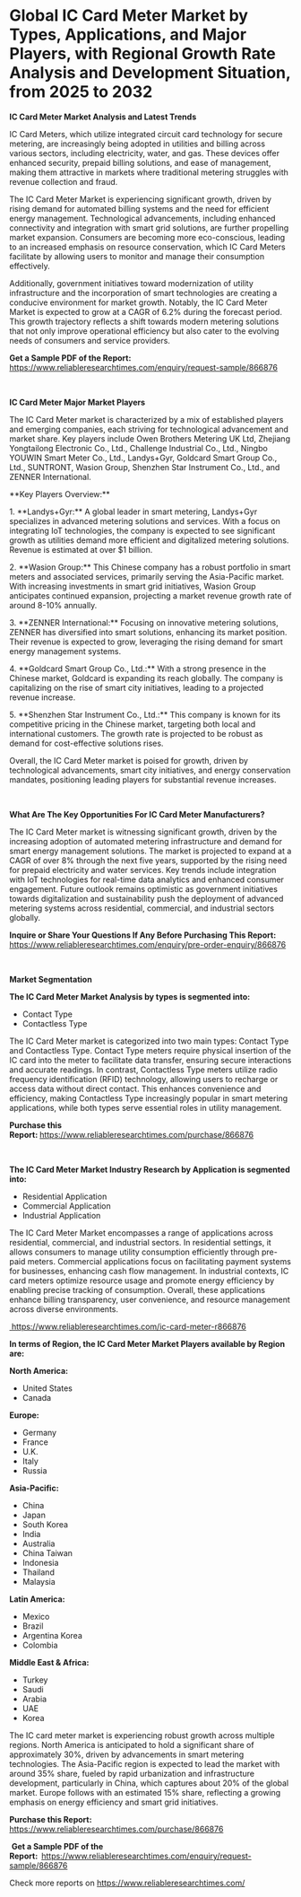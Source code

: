 <p><h1>Global IC Card Meter Market by Types, Applications, and Major Players, with Regional Growth Rate Analysis and Development Situation, from 2025 to 2032</h1></p><p><strong>IC Card Meter Market Analysis and Latest Trends</strong></p>
<p><p>IC Card Meters, which utilize integrated circuit card technology for secure metering, are increasingly being adopted in utilities and billing across various sectors, including electricity, water, and gas. These devices offer enhanced security, prepaid billing solutions, and ease of management, making them attractive in markets where traditional metering struggles with revenue collection and fraud.</p><p>The IC Card Meter Market is experiencing significant growth, driven by rising demand for automated billing systems and the need for efficient energy management. Technological advancements, including enhanced connectivity and integration with smart grid solutions, are further propelling market expansion. Consumers are becoming more eco-conscious, leading to an increased emphasis on resource conservation, which IC Card Meters facilitate by allowing users to monitor and manage their consumption effectively.</p><p>Additionally, government initiatives toward modernization of utility infrastructure and the incorporation of smart technologies are creating a conducive environment for market growth. Notably, the IC Card Meter Market is expected to grow at a CAGR of 6.2% during the forecast period. This growth trajectory reflects a shift towards modern metering solutions that not only improve operational efficiency but also cater to the evolving needs of consumers and service providers.</p></p>
<p><strong>Get a Sample PDF of the Report:&nbsp;</strong> <a href="https://www.reliableresearchtimes.com/enquiry/request-sample/866876?utm_campaign=2393&utm_medium=2&utm_source=Github&utm_content=ia&utm_term=19022025&utm_id=ic-card-meter">https://www.reliableresearchtimes.com/enquiry/request-sample/866876</a></p>
<p>&nbsp;</p>
<p><strong>IC Card Meter Major Market Players</strong></p>
<p><p>The IC Card Meter market is characterized by a mix of established players and emerging companies, each striving for technological advancement and market share. Key players include Owen Brothers Metering UK Ltd, Zhejiang Yongtailong Electronic Co., Ltd., Challenge Industrial Co., Ltd., Ningbo YOUWIN Smart Meter Co., Ltd., Landys+Gyr, Goldcard Smart Group Co., Ltd., SUNTRONT, Wasion Group, Shenzhen Star Instrument Co., Ltd., and ZENNER International.</p><p>**Key Players Overview:**</p><p>1. **Landys+Gyr:** A global leader in smart metering, Landys+Gyr specializes in advanced metering solutions and services. With a focus on integrating IoT technologies, the company is expected to see significant growth as utilities demand more efficient and digitalized metering solutions. Revenue is estimated at over $1 billion.</p><p>2. **Wasion Group:** This Chinese company has a robust portfolio in smart meters and associated services, primarily serving the Asia-Pacific market. With increasing investments in smart grid initiatives, Wasion Group anticipates continued expansion, projecting a market revenue growth rate of around 8-10% annually.</p><p>3. **ZENNER International:** Focusing on innovative metering solutions, ZENNER has diversified into smart solutions, enhancing its market position. Their revenue is expected to grow, leveraging the rising demand for smart energy management systems.</p><p>4. **Goldcard Smart Group Co., Ltd.:** With a strong presence in the Chinese market, Goldcard is expanding its reach globally. The company is capitalizing on the rise of smart city initiatives, leading to a projected revenue increase.</p><p>5. **Shenzhen Star Instrument Co., Ltd.:** This company is known for its competitive pricing in the Chinese market, targeting both local and international customers. The growth rate is projected to be robust as demand for cost-effective solutions rises.</p><p>Overall, the IC Card Meter market is poised for growth, driven by technological advancements, smart city initiatives, and energy conservation mandates, positioning leading players for substantial revenue increases.</p></p>
<p>&nbsp;</p>
<p><strong>What Are The Key Opportunities For IC Card Meter Manufacturers?</strong></p>
<p><p>The IC Card Meter market is witnessing significant growth, driven by the increasing adoption of automated metering infrastructure and demand for smart energy management solutions. The market is projected to expand at a CAGR of over 8% through the next five years, supported by the rising need for prepaid electricity and water services. Key trends include integration with IoT technologies for real-time data analytics and enhanced consumer engagement. Future outlook remains optimistic as government initiatives towards digitalization and sustainability push the deployment of advanced metering systems across residential, commercial, and industrial sectors globally.</p></p>
<p><strong>Inquire or Share Your Questions If Any Before Purchasing This Report:</strong> <a href="https://www.reliableresearchtimes.com/enquiry/pre-order-enquiry/866876?utm_campaign=2393&utm_medium=2&utm_source=Github&utm_content=ia&utm_term=19022025&utm_id=ic-card-meter">https://www.reliableresearchtimes.com/enquiry/pre-order-enquiry/866876</a></p>
<p>&nbsp;</p>
<p><strong>Market Segmentation</strong></p>
<p><strong>The IC Card Meter Market Analysis by types is segmented into:</strong></p>
<p><ul><li>Contact Type</li><li>Contactless Type</li></ul></p>
<p><p>The IC Card Meter market is categorized into two main types: Contact Type and Contactless Type. Contact Type meters require physical insertion of the IC card into the meter to facilitate data transfer, ensuring secure interactions and accurate readings. In contrast, Contactless Type meters utilize radio frequency identification (RFID) technology, allowing users to recharge or access data without direct contact. This enhances convenience and efficiency, making Contactless Type increasingly popular in smart metering applications, while both types serve essential roles in utility management.</p></p>
<p><strong>Purchase this Report:&nbsp;</strong><a href="https://www.reliableresearchtimes.com/purchase/866876?utm_campaign=2393&utm_medium=2&utm_source=Github&utm_content=ia&utm_term=19022025&utm_id=ic-card-meter">https://www.reliableresearchtimes.com/purchase/866876</a></p>
<p>&nbsp;</p>
<p><strong>The IC Card Meter Market Industry Research by Application is segmented into:</strong></p>
<p><ul><li>Residential Application</li><li>Commercial Application</li><li>Industrial Application</li></ul></p>
<p><p>The IC Card Meter Market encompasses a range of applications across residential, commercial, and industrial sectors. In residential settings, it allows consumers to manage utility consumption efficiently through pre-paid meters. Commercial applications focus on facilitating payment systems for businesses, enhancing cash flow management. In industrial contexts, IC card meters optimize resource usage and promote energy efficiency by enabling precise tracking of consumption. Overall, these applications enhance billing transparency, user convenience, and resource management across diverse environments.</p></p>
<p><a href="https://www.reliableresearchtimes.com/ic-card-meter-r866876?utm_campaign=2393&utm_medium=2&utm_source=Github&utm_content=ia&utm_term=19022025&utm_id=ic-card-meter">&nbsp;https://www.reliableresearchtimes.com/ic-card-meter-r866876</a></p>
<p><strong>In terms of Region, the IC Card Meter Market Players available by Region are:</strong></p>
<p>
    <p> <strong> North America: </strong>
        <ul>
            <li>United States</li>
            <li>Canada</li>
        </ul>
        </p> 
    <p> <strong> Europe: </strong>
        <ul>
            <li>Germany</li>
            <li>France</li>
            <li>U.K.</li>
            <li>Italy</li>
            <li>Russia</li>
        </ul>
        </p> 
    <p> <strong> Asia-Pacific: </strong>
        <ul>
            <li>China</li>
            <li>Japan</li>
            <li>South Korea</li>
            <li>India</li>
            <li>Australia</li>
            <li>China Taiwan</li>
            <li>Indonesia</li>
            <li>Thailand</li>
            <li>Malaysia</li>
        </ul>
        </p> 
    <p> <strong> Latin America: </strong>
        <ul>
            <li>Mexico</li>
            <li>Brazil</li>
            <li>Argentina Korea</li>
            <li>Colombia</li>
        </ul>
        </p> 
    <p> <strong> Middle East & Africa: </strong>
        <ul>
            <li>Turkey</li>
            <li>Saudi</li>
            <li>Arabia</li>
            <li>UAE</li>
            <li>Korea</li>
        </ul>
    </p>
    </p>
<p><p>The IC card meter market is experiencing robust growth across multiple regions. North America is anticipated to hold a significant share of approximately 30%, driven by advancements in smart metering technologies. The Asia-Pacific region is expected to lead the market with around 35% share, fueled by rapid urbanization and infrastructure development, particularly in China, which captures about 20% of the global market. Europe follows with an estimated 15% share, reflecting a growing emphasis on energy efficiency and smart grid initiatives.</p></p>
<p><strong>Purchase this Report: </strong><a href="https://www.reliableresearchtimes.com/purchase/866876?utm_campaign=2393&utm_medium=2&utm_source=Github&utm_content=ia&utm_term=19022025&utm_id=ic-card-meter">https://www.reliableresearchtimes.com/purchase/866876</a></p>
<p>&nbsp;<strong>Get a Sample PDF of the Report:&nbsp;&nbsp;</strong><a href="https://www.reliableresearchtimes.com/enquiry/request-sample/866876?utm_campaign=2393&utm_medium=2&utm_source=Github&utm_content=ia&utm_term=19022025&utm_id=ic-card-meter">https://www.reliableresearchtimes.com/enquiry/request-sample/866876</a></p>
<p><strong></strong></p>
<p>Check more reports on <a href="https://www.reliableresearchtimes.com/?utm_campaign=2393&utm_medium=2&utm_source=Github&utm_content=ia&utm_term=19022025&utm_id=ic-card-meter">https://www.reliableresearchtimes.com/</a></p>